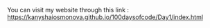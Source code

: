 You can visit my website through this link : https://kanyshaiosmonova.github.io/100daysofcode/Day1/index.html
